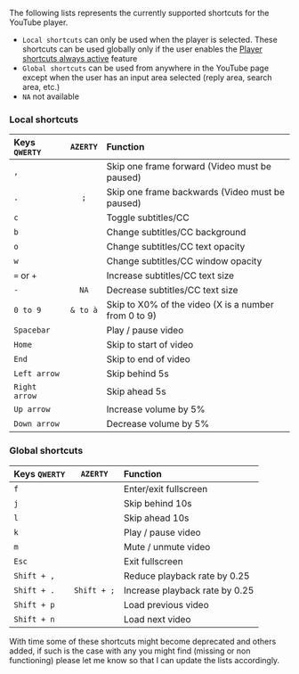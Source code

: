 The following lists represents the currently supported shortcuts for the YouTube player.  
 - `Local shortcuts` can only be used when the player is selected. These shortcuts can be used globally only if the user enables the [Player shortcuts always active](https://github.com/ParticleCore/Particle/Iridium/Features#player_always_active) feature  
 - `Global shortcuts` can be used from anywhere in the YouTube page except when the user has an input area selected (reply area, search area, etc.)  
 - `NA` not available

### Local shortcuts
Keys `QWERTY`|`AZERTY`|Function
:--|:-:|:--
`,` || Skip one frame forward (Video must be paused)
`.` |`;`| Skip one frame backwards (Video must be paused)
`c` || Toggle subtitles/CC
`b` || Change subtitles/CC background
`o` || Change subtitles/CC text opacity
`w` || Change subtitles/CC window opacity
`=` or `+`|| Increase subtitles/CC text size
`-` |`NA`| Decrease subtitles/CC text size
`0 to 9` |`& to à`| Skip to X0% of the video (X is a number from 0 to 9)
`Spacebar` || Play / pause video
`Home` || Skip to start of video
`End` || Skip to end of video
`Left arrow` || Skip behind 5s
`Right arrow` || Skip ahead 5s
`Up arrow` || Increase volume by 5%
`Down arrow` || Decrease volume by 5%

### Global shortcuts
Keys `QWERTY`|`AZERTY`|Function
:--|:-:|:--
`f` || Enter/exit fullscreen
`j` || Skip behind 10s
`l` || Skip ahead 10s
`k` || Play / pause video
`m` || Mute / unmute video
`Esc` || Exit fullscreen
`Shift + ,` || Reduce playback rate by 0.25
`Shift + .` |`Shift + ;`| Increase playback rate by 0.25
`Shift + p` || Load previous video
`Shift + n` || Load next video

 With time some of these shortcuts might become deprecated and others added, if such is the case with any you might find (missing or non functioning) please let me know so that I can update the lists accordingly.